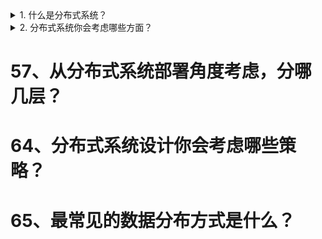 
<details>
<summary>1. 什么是分布式系统？</summary>



</details>

<details>
<summary>2. 分布式系统你会考虑哪些方面？</summary>



</details>

# 57、从分布式系统部署角度考虑，分哪几层？
# 64、分布式系统设计你会考虑哪些策略？
# 65、最常见的数据分布方式是什么？

